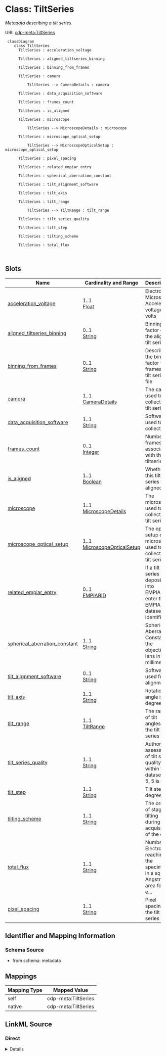 # Class: TiltSeries


_Metadata describing a tilt series._





URI: [cdp-meta:TiltSeries](metadataTiltSeries)




```mermaid
 classDiagram
    class TiltSeries
      TiltSeries : acceleration_voltage
        
      TiltSeries : aligned_tiltseries_binning
        
      TiltSeries : binning_from_frames
        
      TiltSeries : camera
        
          TiltSeries --> CameraDetails : camera
        
      TiltSeries : data_acquisition_software
        
      TiltSeries : frames_count
        
      TiltSeries : is_aligned
        
      TiltSeries : microscope
        
          TiltSeries --> MicroscopeDetails : microscope
        
      TiltSeries : microscope_optical_setup
        
          TiltSeries --> MicroscopeOpticalSetup : microscope_optical_setup
        
      TiltSeries : pixel_spacing
        
      TiltSeries : related_empiar_entry
        
      TiltSeries : spherical_aberration_constant
        
      TiltSeries : tilt_alignment_software
        
      TiltSeries : tilt_axis
        
      TiltSeries : tilt_range
        
          TiltSeries --> TiltRange : tilt_range
        
      TiltSeries : tilt_series_quality
        
      TiltSeries : tilt_step
        
      TiltSeries : tilting_scheme
        
      TiltSeries : total_flux
        
      
```




<!-- no inheritance hierarchy -->


## Slots

| Name | Cardinality and Range | Description | Inheritance |
| ---  | --- | --- | --- |
| [acceleration_voltage](acceleration_voltage.md) | 1..1 <br/> [Float](Float.md) | Electron Microscope Accelerator voltage in volts | direct |
| [aligned_tiltseries_binning](aligned_tiltseries_binning.md) | 0..1 <br/> [String](String.md) | Binning factor of the aligned tilt series | direct |
| [binning_from_frames](binning_from_frames.md) | 0..1 <br/> [String](String.md) | Describes the binning factor from frames to tilt series file | direct |
| [camera](camera.md) | 1..1 <br/> [CameraDetails](CameraDetails.md) | The camera used to collect the tilt series | direct |
| [data_acquisition_software](data_acquisition_software.md) | 1..1 <br/> [String](String.md) | Software used to collect data | direct |
| [frames_count](frames_count.md) | 0..1 <br/> [Integer](Integer.md) | Number of frames associated with this tiltseries | direct |
| [is_aligned](is_aligned.md) | 1..1 <br/> [Boolean](Boolean.md) | Whether this tilt series is aligned | direct |
| [microscope](microscope.md) | 1..1 <br/> [MicroscopeDetails](MicroscopeDetails.md) | The microscope used to collect the tilt series | direct |
| [microscope_optical_setup](microscope_optical_setup.md) | 1..1 <br/> [MicroscopeOpticalSetup](MicroscopeOpticalSetup.md) | The optical setup of the microscope used to collect the tilt series | direct |
| [related_empiar_entry](related_empiar_entry.md) | 0..1 <br/> [EMPIARID](EMPIARID.md) | If a tilt series is deposited into EMPIAR, enter the EMPIAR dataset identifie... | direct |
| [spherical_aberration_constant](spherical_aberration_constant.md) | 1..1 <br/> [String](String.md) | Spherical Aberration Constant of the objective lens in millimeters | direct |
| [tilt_alignment_software](tilt_alignment_software.md) | 0..1 <br/> [String](String.md) | Software used for tilt alignment | direct |
| [tilt_axis](tilt_axis.md) | 1..1 <br/> [String](String.md) | Rotation angle in degrees | direct |
| [tilt_range](tilt_range.md) | 1..1 <br/> [TiltRange](TiltRange.md) | The range of tilt angles in the tilt series | direct |
| [tilt_series_quality](tilt_series_quality.md) | 1..1 <br/> [String](String.md) | Author assessment of tilt series quality within the dataset (1-5, 5 is best) | direct |
| [tilt_step](tilt_step.md) | 1..1 <br/> [String](String.md) | Tilt step in degrees | direct |
| [tilting_scheme](tilting_scheme.md) | 1..1 <br/> [String](String.md) | The order of stage tilting during acquisition of the data | direct |
| [total_flux](total_flux.md) | 1..1 <br/> [String](String.md) | Number of Electrons reaching the specimen in a square Angstrom area for the e... | direct |
| [pixel_spacing](pixel_spacing.md) | 1..1 <br/> [String](String.md) | Pixel spacing for the tilt series | direct |









## Identifier and Mapping Information







### Schema Source


* from schema: metadata





## Mappings

| Mapping Type | Mapped Value |
| ---  | ---  |
| self | cdp-meta:TiltSeries |
| native | cdp-meta:TiltSeries |





## LinkML Source

<!-- TODO: investigate https://stackoverflow.com/questions/37606292/how-to-create-tabbed-code-blocks-in-mkdocs-or-sphinx -->

### Direct

<details>
```yaml
name: TiltSeries
description: Metadata describing a tilt series.
from_schema: metadata
attributes:
  acceleration_voltage:
    name: acceleration_voltage
    description: Electron Microscope Accelerator voltage in volts
    from_schema: metadata
    exact_mappings:
    - cdp-common:tiltseries_acceleration_voltage
    rank: 1000
    alias: acceleration_voltage
    owner: TiltSeries
    domain_of:
    - TiltSeries
    range: float
    required: true
    inlined: true
    inlined_as_list: true
    minimum_value: 20000
    unit:
      symbol: V
      descriptive_name: volts
  aligned_tiltseries_binning:
    name: aligned_tiltseries_binning
    description: Binning factor of the aligned tilt series
    from_schema: metadata
    exact_mappings:
    - cdp-common:tiltseries_aligned_tiltseries_binning
    rank: 1000
    ifabsent: float(1)
    alias: aligned_tiltseries_binning
    owner: TiltSeries
    domain_of:
    - TiltSeries
    inlined: true
    inlined_as_list: true
    minimum_value: 0
    pattern: ^float[ ]*\{[a-zA-Z0-9_-]+\}[ ]*$
    any_of:
    - range: float
      minimum_value: 0
    - range: FloatFormattedString
  binning_from_frames:
    name: binning_from_frames
    description: Describes the binning factor from frames to tilt series file
    from_schema: metadata
    exact_mappings:
    - cdp-common:tiltseries_binning_from_frames
    rank: 1000
    ifabsent: float(1)
    alias: binning_from_frames
    owner: TiltSeries
    domain_of:
    - TiltSeries
    inlined: true
    inlined_as_list: true
    minimum_value: 0
    pattern: ^float[ ]*\{[a-zA-Z0-9_-]+\}[ ]*$
    any_of:
    - range: float
      minimum_value: 0
    - range: FloatFormattedString
  camera:
    name: camera
    description: The camera used to collect the tilt series.
    from_schema: metadata
    rank: 1000
    alias: camera
    owner: TiltSeries
    domain_of:
    - TiltSeries
    range: CameraDetails
    required: true
    inlined: true
    inlined_as_list: true
  data_acquisition_software:
    name: data_acquisition_software
    description: Software used to collect data
    from_schema: metadata
    exact_mappings:
    - cdp-common:tiltseries_data_acquisition_software
    rank: 1000
    alias: data_acquisition_software
    owner: TiltSeries
    domain_of:
    - TiltSeries
    range: string
    required: true
    inlined: true
    inlined_as_list: true
  frames_count:
    name: frames_count
    description: Number of frames associated with this tiltseries
    from_schema: metadata
    exact_mappings:
    - cdp-common:tiltseries_frames_count
    rank: 1000
    alias: frames_count
    owner: TiltSeries
    domain_of:
    - TiltSeries
    range: integer
    inlined: true
    inlined_as_list: true
  is_aligned:
    name: is_aligned
    description: Whether this tilt series is aligned
    from_schema: metadata
    exact_mappings:
    - cdp-common:tiltseries_is_aligned
    rank: 1000
    alias: is_aligned
    owner: TiltSeries
    domain_of:
    - TiltSeries
    range: boolean
    required: true
    inlined: true
    inlined_as_list: true
  microscope:
    name: microscope
    description: The microscope used to collect the tilt series.
    from_schema: metadata
    rank: 1000
    alias: microscope
    owner: TiltSeries
    domain_of:
    - TiltSeries
    range: MicroscopeDetails
    required: true
    inlined: true
    inlined_as_list: true
  microscope_optical_setup:
    name: microscope_optical_setup
    description: The optical setup of the microscope used to collect the tilt series.
    from_schema: metadata
    rank: 1000
    alias: microscope_optical_setup
    owner: TiltSeries
    domain_of:
    - TiltSeries
    range: MicroscopeOpticalSetup
    required: true
    inlined: true
    inlined_as_list: true
  related_empiar_entry:
    name: related_empiar_entry
    description: If a tilt series is deposited into EMPIAR, enter the EMPIAR dataset
      identifier
    from_schema: metadata
    exact_mappings:
    - cdp-common:tiltseries_related_empiar_entry
    rank: 1000
    alias: related_empiar_entry
    owner: TiltSeries
    domain_of:
    - TiltSeries
    range: EMPIAR_ID
    inlined: true
    inlined_as_list: true
    pattern: ^EMPIAR-[0-9]+$
  spherical_aberration_constant:
    name: spherical_aberration_constant
    description: Spherical Aberration Constant of the objective lens in millimeters
    from_schema: metadata
    exact_mappings:
    - cdp-common:tiltseries_spherical_aberration_constant
    rank: 1000
    alias: spherical_aberration_constant
    owner: TiltSeries
    domain_of:
    - TiltSeries
    required: true
    inlined: true
    inlined_as_list: true
    minimum_value: 0
    pattern: ^float[ ]*\{[a-zA-Z0-9_-]+\}[ ]*$
    unit:
      symbol: mm
      descriptive_name: millimeters
    any_of:
    - range: float
      minimum_value: 0
    - range: FloatFormattedString
  tilt_alignment_software:
    name: tilt_alignment_software
    description: Software used for tilt alignment
    from_schema: metadata
    exact_mappings:
    - cdp-common:tiltseries_tilt_alignment_software
    rank: 1000
    alias: tilt_alignment_software
    owner: TiltSeries
    domain_of:
    - TiltSeries
    range: string
    inlined: true
    inlined_as_list: true
  tilt_axis:
    name: tilt_axis
    description: Rotation angle in degrees
    from_schema: metadata
    exact_mappings:
    - cdp-common:tiltseries_tilt_axis
    rank: 1000
    alias: tilt_axis
    owner: TiltSeries
    domain_of:
    - TiltSeries
    required: true
    inlined: true
    inlined_as_list: true
    minimum_value: -360
    maximum_value: 360
    pattern: ^float[ ]*\{[a-zA-Z0-9_-]+\}[ ]*$
    unit:
      symbol: °
      descriptive_name: degrees
    any_of:
    - range: float
      minimum_value: -360
      maximum_value: 360
    - range: FloatFormattedString
  tilt_range:
    name: tilt_range
    description: The range of tilt angles in the tilt series.
    from_schema: metadata
    rank: 1000
    alias: tilt_range
    owner: TiltSeries
    domain_of:
    - TiltSeries
    range: TiltRange
    required: true
    inlined: true
    inlined_as_list: true
  tilt_series_quality:
    name: tilt_series_quality
    description: Author assessment of tilt series quality within the dataset (1-5,
      5 is best)
    from_schema: metadata
    exact_mappings:
    - cdp-common:tiltseries_tilt_series_quality
    rank: 1000
    alias: tilt_series_quality
    owner: TiltSeries
    domain_of:
    - TiltSeries
    required: true
    inlined: true
    inlined_as_list: true
    minimum_value: 1
    maximum_value: 5
    pattern: ^int[ ]*\{[a-zA-Z0-9_-]+\}[ ]*$
    any_of:
    - range: integer
      minimum_value: 1
      maximum_value: 5
    - range: IntegerFormattedString
  tilt_step:
    name: tilt_step
    description: Tilt step in degrees
    from_schema: metadata
    exact_mappings:
    - cdp-common:tiltseries_tilt_step
    rank: 1000
    alias: tilt_step
    owner: TiltSeries
    domain_of:
    - TiltSeries
    required: true
    inlined: true
    inlined_as_list: true
    minimum_value: 0
    maximum_value: 90
    pattern: ^float[ ]*\{[a-zA-Z0-9_-]+\}[ ]*$
    unit:
      symbol: °
      descriptive_name: degrees
    any_of:
    - range: float
      minimum_value: 0
      maximum_value: 90
    - range: FloatFormattedString
  tilting_scheme:
    name: tilting_scheme
    description: The order of stage tilting during acquisition of the data
    from_schema: metadata
    exact_mappings:
    - cdp-common:tiltseries_tilting_scheme
    rank: 1000
    alias: tilting_scheme
    owner: TiltSeries
    domain_of:
    - TiltSeries
    range: string
    required: true
    inlined: true
    inlined_as_list: true
  total_flux:
    name: total_flux
    description: Number of Electrons reaching the specimen in a square Angstrom area
      for the entire tilt series
    from_schema: metadata
    exact_mappings:
    - cdp-common:tiltseries_total_flux
    rank: 1000
    alias: total_flux
    owner: TiltSeries
    domain_of:
    - TiltSeries
    required: true
    inlined: true
    inlined_as_list: true
    minimum_value: 0
    pattern: ^float[ ]*\{[a-zA-Z0-9_-]+\}[ ]*$
    unit:
      symbol: e^-/Å^2
      descriptive_name: electrons per square Angstrom
    any_of:
    - range: float
      minimum_value: 0
    - range: FloatFormattedString
  pixel_spacing:
    name: pixel_spacing
    description: Pixel spacing for the tilt series
    from_schema: metadata
    exact_mappings:
    - cdp-common:tiltseries_pixel_spacing
    rank: 1000
    alias: pixel_spacing
    owner: TiltSeries
    domain_of:
    - TiltSeries
    required: true
    inlined: true
    inlined_as_list: true
    minimum_value: 0.001
    pattern: ^float[ ]*\{[a-zA-Z0-9_-]+\}[ ]*$
    unit:
      symbol: Å/px
      descriptive_name: Angstroms per pixel
    any_of:
    - range: float
      minimum_value: 0.001
    - range: FloatFormattedString

```
</details>

### Induced

<details>
```yaml
name: TiltSeries
description: Metadata describing a tilt series.
from_schema: metadata
attributes:
  acceleration_voltage:
    name: acceleration_voltage
    description: Electron Microscope Accelerator voltage in volts
    from_schema: metadata
    exact_mappings:
    - cdp-common:tiltseries_acceleration_voltage
    rank: 1000
    alias: acceleration_voltage
    owner: TiltSeries
    domain_of:
    - TiltSeries
    range: float
    required: true
    inlined: true
    inlined_as_list: true
    minimum_value: 20000
    unit:
      symbol: V
      descriptive_name: volts
  aligned_tiltseries_binning:
    name: aligned_tiltseries_binning
    description: Binning factor of the aligned tilt series
    from_schema: metadata
    exact_mappings:
    - cdp-common:tiltseries_aligned_tiltseries_binning
    rank: 1000
    ifabsent: float(1)
    alias: aligned_tiltseries_binning
    owner: TiltSeries
    domain_of:
    - TiltSeries
    range: string
    inlined: true
    inlined_as_list: true
    minimum_value: 0
    pattern: ^float[ ]*\{[a-zA-Z0-9_-]+\}[ ]*$
    any_of:
    - range: float
      minimum_value: 0
    - range: FloatFormattedString
  binning_from_frames:
    name: binning_from_frames
    description: Describes the binning factor from frames to tilt series file
    from_schema: metadata
    exact_mappings:
    - cdp-common:tiltseries_binning_from_frames
    rank: 1000
    ifabsent: float(1)
    alias: binning_from_frames
    owner: TiltSeries
    domain_of:
    - TiltSeries
    range: string
    inlined: true
    inlined_as_list: true
    minimum_value: 0
    pattern: ^float[ ]*\{[a-zA-Z0-9_-]+\}[ ]*$
    any_of:
    - range: float
      minimum_value: 0
    - range: FloatFormattedString
  camera:
    name: camera
    description: The camera used to collect the tilt series.
    from_schema: metadata
    rank: 1000
    alias: camera
    owner: TiltSeries
    domain_of:
    - TiltSeries
    range: CameraDetails
    required: true
    inlined: true
    inlined_as_list: true
  data_acquisition_software:
    name: data_acquisition_software
    description: Software used to collect data
    from_schema: metadata
    exact_mappings:
    - cdp-common:tiltseries_data_acquisition_software
    rank: 1000
    alias: data_acquisition_software
    owner: TiltSeries
    domain_of:
    - TiltSeries
    range: string
    required: true
    inlined: true
    inlined_as_list: true
  frames_count:
    name: frames_count
    description: Number of frames associated with this tiltseries
    from_schema: metadata
    exact_mappings:
    - cdp-common:tiltseries_frames_count
    rank: 1000
    alias: frames_count
    owner: TiltSeries
    domain_of:
    - TiltSeries
    range: integer
    inlined: true
    inlined_as_list: true
  is_aligned:
    name: is_aligned
    description: Whether this tilt series is aligned
    from_schema: metadata
    exact_mappings:
    - cdp-common:tiltseries_is_aligned
    rank: 1000
    alias: is_aligned
    owner: TiltSeries
    domain_of:
    - TiltSeries
    range: boolean
    required: true
    inlined: true
    inlined_as_list: true
  microscope:
    name: microscope
    description: The microscope used to collect the tilt series.
    from_schema: metadata
    rank: 1000
    alias: microscope
    owner: TiltSeries
    domain_of:
    - TiltSeries
    range: MicroscopeDetails
    required: true
    inlined: true
    inlined_as_list: true
  microscope_optical_setup:
    name: microscope_optical_setup
    description: The optical setup of the microscope used to collect the tilt series.
    from_schema: metadata
    rank: 1000
    alias: microscope_optical_setup
    owner: TiltSeries
    domain_of:
    - TiltSeries
    range: MicroscopeOpticalSetup
    required: true
    inlined: true
    inlined_as_list: true
  related_empiar_entry:
    name: related_empiar_entry
    description: If a tilt series is deposited into EMPIAR, enter the EMPIAR dataset
      identifier
    from_schema: metadata
    exact_mappings:
    - cdp-common:tiltseries_related_empiar_entry
    rank: 1000
    alias: related_empiar_entry
    owner: TiltSeries
    domain_of:
    - TiltSeries
    range: EMPIAR_ID
    inlined: true
    inlined_as_list: true
    pattern: ^EMPIAR-[0-9]+$
  spherical_aberration_constant:
    name: spherical_aberration_constant
    description: Spherical Aberration Constant of the objective lens in millimeters
    from_schema: metadata
    exact_mappings:
    - cdp-common:tiltseries_spherical_aberration_constant
    rank: 1000
    alias: spherical_aberration_constant
    owner: TiltSeries
    domain_of:
    - TiltSeries
    range: string
    required: true
    inlined: true
    inlined_as_list: true
    minimum_value: 0
    pattern: ^float[ ]*\{[a-zA-Z0-9_-]+\}[ ]*$
    unit:
      symbol: mm
      descriptive_name: millimeters
    any_of:
    - range: float
      minimum_value: 0
    - range: FloatFormattedString
  tilt_alignment_software:
    name: tilt_alignment_software
    description: Software used for tilt alignment
    from_schema: metadata
    exact_mappings:
    - cdp-common:tiltseries_tilt_alignment_software
    rank: 1000
    alias: tilt_alignment_software
    owner: TiltSeries
    domain_of:
    - TiltSeries
    range: string
    inlined: true
    inlined_as_list: true
  tilt_axis:
    name: tilt_axis
    description: Rotation angle in degrees
    from_schema: metadata
    exact_mappings:
    - cdp-common:tiltseries_tilt_axis
    rank: 1000
    alias: tilt_axis
    owner: TiltSeries
    domain_of:
    - TiltSeries
    range: string
    required: true
    inlined: true
    inlined_as_list: true
    minimum_value: -360
    maximum_value: 360
    pattern: ^float[ ]*\{[a-zA-Z0-9_-]+\}[ ]*$
    unit:
      symbol: °
      descriptive_name: degrees
    any_of:
    - range: float
      minimum_value: -360
      maximum_value: 360
    - range: FloatFormattedString
  tilt_range:
    name: tilt_range
    description: The range of tilt angles in the tilt series.
    from_schema: metadata
    rank: 1000
    alias: tilt_range
    owner: TiltSeries
    domain_of:
    - TiltSeries
    range: TiltRange
    required: true
    inlined: true
    inlined_as_list: true
  tilt_series_quality:
    name: tilt_series_quality
    description: Author assessment of tilt series quality within the dataset (1-5,
      5 is best)
    from_schema: metadata
    exact_mappings:
    - cdp-common:tiltseries_tilt_series_quality
    rank: 1000
    alias: tilt_series_quality
    owner: TiltSeries
    domain_of:
    - TiltSeries
    range: string
    required: true
    inlined: true
    inlined_as_list: true
    minimum_value: 1
    maximum_value: 5
    pattern: ^int[ ]*\{[a-zA-Z0-9_-]+\}[ ]*$
    any_of:
    - range: integer
      minimum_value: 1
      maximum_value: 5
    - range: IntegerFormattedString
  tilt_step:
    name: tilt_step
    description: Tilt step in degrees
    from_schema: metadata
    exact_mappings:
    - cdp-common:tiltseries_tilt_step
    rank: 1000
    alias: tilt_step
    owner: TiltSeries
    domain_of:
    - TiltSeries
    range: string
    required: true
    inlined: true
    inlined_as_list: true
    minimum_value: 0
    maximum_value: 90
    pattern: ^float[ ]*\{[a-zA-Z0-9_-]+\}[ ]*$
    unit:
      symbol: °
      descriptive_name: degrees
    any_of:
    - range: float
      minimum_value: 0
      maximum_value: 90
    - range: FloatFormattedString
  tilting_scheme:
    name: tilting_scheme
    description: The order of stage tilting during acquisition of the data
    from_schema: metadata
    exact_mappings:
    - cdp-common:tiltseries_tilting_scheme
    rank: 1000
    alias: tilting_scheme
    owner: TiltSeries
    domain_of:
    - TiltSeries
    range: string
    required: true
    inlined: true
    inlined_as_list: true
  total_flux:
    name: total_flux
    description: Number of Electrons reaching the specimen in a square Angstrom area
      for the entire tilt series
    from_schema: metadata
    exact_mappings:
    - cdp-common:tiltseries_total_flux
    rank: 1000
    alias: total_flux
    owner: TiltSeries
    domain_of:
    - TiltSeries
    range: string
    required: true
    inlined: true
    inlined_as_list: true
    minimum_value: 0
    pattern: ^float[ ]*\{[a-zA-Z0-9_-]+\}[ ]*$
    unit:
      symbol: e^-/Å^2
      descriptive_name: electrons per square Angstrom
    any_of:
    - range: float
      minimum_value: 0
    - range: FloatFormattedString
  pixel_spacing:
    name: pixel_spacing
    description: Pixel spacing for the tilt series
    from_schema: metadata
    exact_mappings:
    - cdp-common:tiltseries_pixel_spacing
    rank: 1000
    alias: pixel_spacing
    owner: TiltSeries
    domain_of:
    - TiltSeries
    range: string
    required: true
    inlined: true
    inlined_as_list: true
    minimum_value: 0.001
    pattern: ^float[ ]*\{[a-zA-Z0-9_-]+\}[ ]*$
    unit:
      symbol: Å/px
      descriptive_name: Angstroms per pixel
    any_of:
    - range: float
      minimum_value: 0.001
    - range: FloatFormattedString

```
</details>
